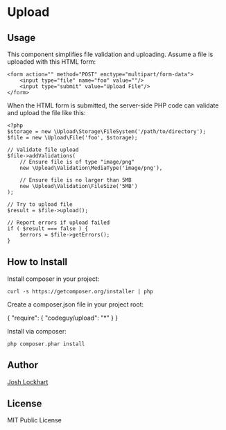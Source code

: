 # Upload

## Usage

This component simplifies file validation and uploading. Assume a file is uploaded with this HTML form:

    <form action="" method="POST" enctype="multipart/form-data">
        <input type="file" name="foo" value=""/>
        <input type="submit" value="Upload File"/>
    </form>

When the HTML form is submitted, the server-side PHP code can validate and upload the file like this:

    <?php
    $storage = new \Upload\Storage\FileSystem('/path/to/directory');
    $file = new \Upload\File('foo', $storage);

    // Validate file upload
    $file->addValidations(
        // Ensure file is of type "image/png"
        new \Upload\Validation\MediaType('image/png'),

        // Ensure file is no larger than 5MB
        new \Upload\Validation\FileSize('5MB')
    );

    // Try to upload file
    $result = $file->upload();

    // Report errors if upload failed
    if ( $result === false ) {
        $errors = $file->getErrors();
    }

## How to Install

Install composer in your project:

    curl -s https://getcomposer.org/installer | php

Create a composer.json file in your project root:

{
    "require": {
        "codeguy/upload": "*"
    }
}

Install via composer:

    php composer.phar install

## Author

[Josh Lockhart](https://github.com/codeguy)

## License

MIT Public License
